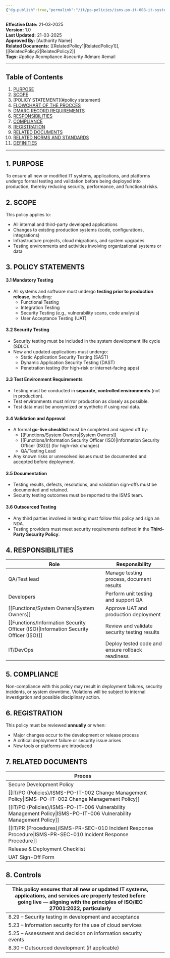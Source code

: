```yaml
---
{"dg-publish":true,"permalink":"/it/po-policies/isms-po-it-008-it-system-testing-and-validation-policy/"}
---
```


**Effective Date:** 21-03-2025  
**Version:** 1.0  
**Last Updated:** 21-03-2025  
**Approved By:** [Authority Name]  
**Related Documents:** [[RelatedPolicy1\|RelatedPolicy1]], [[RelatedPolicy2\|RelatedPolicy2]]  
**Tags:** #policy #compliance  #security #dmarc #email

---
## **Table of Contents**  
1. [PURPOSE](#purpose)  
2. [SCOPE](#scope)  
3. [POLICY STATEMENT](#policy statement)  
4. [FLOWCHART OF THE PROCCES](#roles-and-responsibilities)  
5. [DMARC RECORD REQUIREMENTS](#dmarc)  
6. [RESPONSIBILITIES](#responsibilities)  
7. [COMPLIANCE](#compliance)  
8. [REGISTRATION](#registrations)  
9. [RELATED DOCUMENTS](#appendices) 
10. [RELATED NORMS AND STANDARDS](#appendices) 
11. [DEFINITIES](#DEFINITIES) 

---

## **1. PURPOSE**  
To ensure all new or modified IT systems, applications, and platforms undergo formal testing and validation before being deployed into production, thereby reducing security, performance, and functional risks.
## **2. SCOPE**
This policy applies to:
- All internal and third-party developed applications
- Changes to existing production systems (code, configurations, integrations)
- Infrastructure projects, cloud migrations, and system upgrades
- Testing environments and activities involving organizational systems or data  
 
## **3. POLICY STATEMENTS** 
#### 3.1 Mandatory Testing
- All systems and software must undergo **testing prior to production release**, including:
    - Functional Testing
    - Integration Testing
    - Security Testing (e.g., vulnerability scans, code analysis)
    - User Acceptance Testing (UAT)
#### 3.2 Security Testing
- Security testing must be included in the system development life cycle (SDLC).
- New and updated applications must undergo:
    - Static Application Security Testing (SAST)
    - Dynamic Application Security Testing (DAST)
    - Penetration testing (for high-risk or internet-facing apps)
        
#### 3.3 Test Environment Requirements
- Testing must be conducted in **separate, controlled environments** (not in production).
- Test environments must mirror production as closely as possible.
- Test data must be anonymized or synthetic if using real data.

#### 3.4 Validation and Approval
- A formal **go-live checklist** must be completed and signed off by:
    - [[Functions/System Owners\|System Owners]]
    - [[Functions/Information Security Officer (ISO)\|Information Security Officer (ISO)]] (for high-risk changes)
    - QA/Testing Lead
- Any known risks or unresolved issues must be documented and accepted before deployment.
#### 3.5 Documentation
- Testing results, defects, resolutions, and validation sign-offs must be documented and retained.
- Security testing outcomes must be reported to the ISMS team.
#### 3.6 Outsourced Testing
- Any third parties involved in testing must follow this policy and sign an NDA.
- Testing providers must meet security requirements defined in the **Third-Party Security Policy**.

## **4. RESPONSIBILITIES**

| **Role**                               | **Responsibility**                               |
| -------------------------------------- | ------------------------------------------------ |
| QA/Test lead                           | Manage testing process, document results         |
| Developers                             | Perform unit testing and support QA              |
| [[Functions/System Owners\|System Owners]]                      | Approve UAT and production deployment            |
| [[Functions/Information Security Officer (ISO)\|Information Security Officer (ISO)]] | Review and validate security testing results     |
| IT/DevOps                              | Deploy tested code and ensure rollback readiness |

## **5. COMPLIANCE**  
Non-compliance with this policy may result in deployment failures, security incidents, or system downtime. Violations will be subject to internal investigation and possible disciplinary action.
## **6. REGISTRATION**  
This policy must be reviewed **annually** or when:
- Major changes occur to the development or release process
- A critical deployment failure or security issue arises
- New tools or platforms are introduced
## **7. RELATED DOCUMENTS**

| Proces                                             |     |
| -------------------------------------------------- | --- |
| Secure Development Policy                          |     |
| [[IT/PO (Policies)/ISMS-PO-IT-002 Change Management Policy\|ISMS-PO-IT-002 Change Management Policy]]        |     |
| [[IT/PO (Policies)/ISMS-PO-IT-006 Vulnerability Management Policy\|ISMS-PO-IT-006 Vulnerability Management Policy]] |     |
| [[IT/PR (Procedures)/ISMS-PR-SEC-010 Incident Response Procedure\|ISMS-PR-SEC-010 Incident Response Procedure]]    |     |
| Release & Deployment Checklist                     |     |
| UAT Sign-Off Form                                  |     |
## **8. Controls**

| This policy ensures that all new or updated IT systems, applications, and services are properly tested before going live — aligning with the principles of **ISO/IEC 27001:2022**, particularly |     |     |
| ----------------------------------------------------------------------------------------------------------------------------------------------------------------------------------------------- | --- | --- |
| 8.29 – Security testing in development and acceptance                                                                                                                                           |     |     |
| 5.23 – Information security for the use of cloud services                                                                                                                                       |     |     |
| 5.25 – Assessment and decision on information security events                                                                                                                                   |     |     |
| 8.30 – Outsourced development (if applicable)                                                                                                                                                   |     |     |












